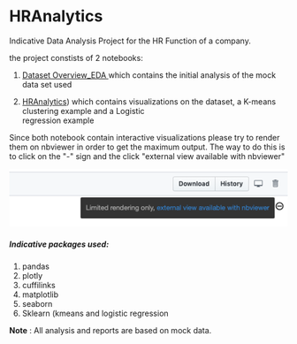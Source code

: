 # HRAnalytics

Indicative Data Analysis Project for the HR Function of a company.

the project constists of 2 notebooks:

 1. [Dataset Overview_EDA ](https://nbviewer.jupyter.org/github/CPsarropoulos/HRAnalytics/blob/4c18e9277257ef4613ad0cb05ee8de5b63b18e27/DatasetOverview_EDA.ipynb)
 which contains the initial analysis of the mock data set used

 2. [HRAnalytics](https://nbviewer.org/github/CPsarropoulos/HRAnalytics/blob/master/HRAnalytics.ipynb)) which contains visualizations on the dataset, a K-means clustering example and a Logistic  
   regression example 

Since both notebook contain interactive visualizations please try to render them on nbviewer in order to get the maximum output. The way to do this is to click on the "-" sign and the click "external view available with nbviewer"

![ScreenShot](https://raw.githubusercontent.com/CPsarropoulos/HRAnalytics/master/Screenshot.png)

##### Indicative packages used:
 1. pandas
 2. plotly
 3. cuffilinks
 4. matplotlib
 5. seaborn
 6. Sklearn (kmeans and logistic regression
 
 **Note** : All analysis and reports are based on mock data.
 


